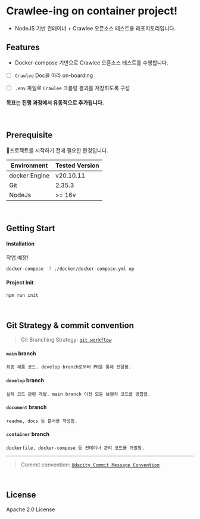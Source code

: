 # Crawlee-ing on container project!

- NodeJS 기반 컨테이너 + Crawlee 오픈소스 테스트용 레포지토리입니다.

## Features

- Docker-compose 기반으로 Crawlee 오픈소스 테스트를 수행합니다.


- [ ] `Crawlee` Doc을 따라 on-boarding

- [ ] `.env` 파일로 `Crawlee` 크롤링 결과를 저장하도록 구성


#### 목표는 진행 과정에서 유동적으로 추가됩니다.

<br>

## Prerequisite

프로젝트를 시작하기 전에 필요한 환경입니다.

| Environment | Tested Version |
| ------ | ------ |
| docker Engine | v20.10.11 |
| Git | 2.35.3 |
| NodeJs | >= 16v |


<br>

## Getting Start

#### Installation
작업 예정!

```sh
docker-compose -f ./docker/docker-compose.yml up
```

#### Project Init

```sh
npm run init
```

<br>

## Git Strategy & commit convention

> Git Branching Strategy: [`git workflow`](https://git-scm.com/docs/gitworkflows)

#### `main` branch
    최종 제품 코드. develop branch로부터 PR을 통해 전달함.

#### `develop` branch
    실제 코드 관련 개발. main branch 이전 모든 브랜치 코드를 병합함.

#### `document` branch
    readme, docs 등 문서를 작성함.

#### `container` branch
    dockerfile, docker-compose 등 컨테이너 관리 코드를 개발함.

---

> Commit convention: [`Udacity Commit Message Convention`](https://udacity.github.io/git-styleguide/)

<br>

## License

Apache 2.0 License

